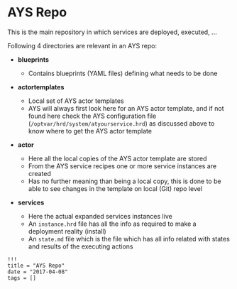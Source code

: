 # AYS Repo

This is the main repository in which services are deployed, executed, ...

Following 4 directories are relevant in an AYS repo:

- **blueprints**

  - Contains blueprints (YAML files) defining what needs to be done

- **actortemplates**

  - Local set of AYS actor templates
  - AYS will always first look here for an AYS actor template, and if not found here check the AYS configuration file (`/optvar/hrd/system/atyourservice.hrd`) as discussed above to know where to get the AYS actor template

- **actor**

  - Here all the local copies of the AYS actor template are stored
  - From the AYS service recipes one or more service instances are created
  - Has no further meaning than being a local copy, this is done to be able to see changes in the template on local (Git) repo level

- **services**

  - Here the actual expanded services instances live
  - An `instance.hrd` file has all the info as required to make a deployment reality (install)
  - An `state.md` file which is the file which has all info related with states and results of the executing actions

```
!!!
title = "AYS Repo"
date = "2017-04-08"
tags = []
```
